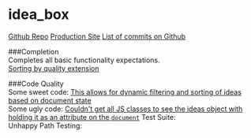 # idea_box

[Github Repo](https://github.com/afg419/idea_box/new/master?readme=1)
[Production Site](https://ag-idea-box.herokuapp.com/)
[List of commits on Github](https://github.com/afg419/idea_box/commits/master)

###Completion  
Completes all basic functionality expectations.  
[Sorting by quality extension](http://recordit.co/Zqq8HHoAse)  
  
###Code Quality  
Some sweet code: [This allows for dynamic filtering and sorting of ideas based on document state](https://github.com/afg419/idea_box/blob/0d723b8aad80a707d154d5ce2c2df273e6caba47/app/assets/javascripts/ideas.js.es6#L53-L59)  
Some ugly code: [Couldn't get all JS classes to see the ideas object with holding it as an attribute on the `document`](https://github.com/afg419/idea_box/blob/0d723b8aad80a707d154d5ce2c2df273e6caba47/app/assets/javascripts/ideas.js.es6#L1-L7)
Test Suite:  
Unhappy Path Testing:  

